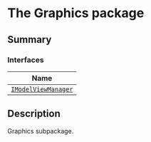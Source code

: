 # The Graphics package

<a id="summary"></a>

## Summary

### Interfaces

| Name |
| ----------------------------------------------------------------- |
| [`IModelViewManager`](IModelViewManager.md#IModelViewManager) |

<a id="description"></a>

## Description

Graphics subpackage.

<!-- !! processed by numpydoc !! -->
